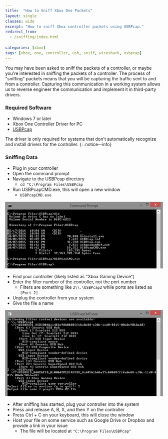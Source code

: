 ```yaml
---
title:  "How to Sniff Xbox One Packets"
layout: single
classes: wide
excerpt: "How to sniff Xbox controller packets using USBPcap."
redirect_from:
  - /sniffing/index.html

categories: [xbox]
tags: [xbox, one, controller, usb, sniff, wireshark, usbpcap]
---
```


You may have been asked to sniff the packets of a controller, or maybe you're interested in sniffing the packets of a controller. The process of "sniffing" packets means that you will be capturing the traffic sent to and from a controller. Capturing this communication in a working system allows us to reverse engineer the communication and implement it in third-party drivers.


### Required Software
- Windows 7 or later
- Xbox One Controller Driver for PC
- [USBPcap](http://desowin.org/usbpcap/)

The driver is only required for systems that don't automatically recognize and install drivers for the controller.
{: .notice--info}

### Sniffing Data

- Plug in your controller
- Open the command prompt
- Navigate to the USBPcap directory
  - `cd "C:\Program Files\USBPcap`
- Run USBPcapCMD.exe, this will open a new window
  - `USBPcapCMD.exe`

![Navigate to the USBPcap directory](/assets/images/USBPcap.png)

- Find your controller (likely listed as "Xbox Gaming Device")
- Enter the filter number of the controller, not the port number
  - Filters are something like `2\\.\USBPcap2` while ports are listed as `[Port 2]`
- Unplug the controller from your system
- Give the file a name

![Run USBPcapCMD.exe, this will open a new window](/assets/images/USBPcapCMD.png)

- After sniffing has started, plug your controller into the system
- Press and release A, B, X, and then Y on the controller
- Press Ctrl + C on your keyboard, this will close the window
- Host your file on some service such as Google Drive or Dropbox and provide a link in your issue
  - The file will be located at `"C:\Program Files\USBPcap"`
